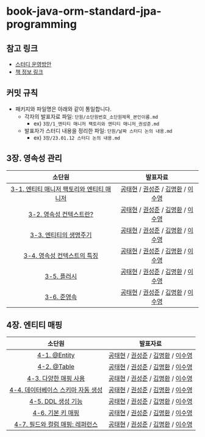 # book-java-orm-standard-jpa-programming
## 참고 링크
- [스터디 운영방안](https://www.notion.so/backend-devcourse/ORM-JPA-6c7b41959d7f411c844bfcb921aa19a1)
- [책 정보 링크](http://www.yes24.com/Product/Goods/19040233)

## 커밋 규칙
- 패키지와 파일명은 아래와 같이 통일합니다.
  - 각자의 발표자료 파일: `단원/소단원번호_소단원제목_본인이름.md`
    - ex) `3장/1_엔티티 매니저 팩토리와 엔티티 매니저_권성준.md`
  - 발표자가 스터디 내용을 정리한 파일: `단원/날짜 스터디 논의 내용.md`
    - ex) `3장/23.01.12 스터디 논의 내용.md`

## 3장. 영속성 관리
| 소단원 | 발표자료
:---: | :---:
[3-1. 엔티티 매니저 팩토리와 엔티티 매니저]() | [공태현]() / [권성준]() / [김명환]() / [이수영]()
[3-2. 영속성 컨텍스트란?]() | [공태현]() / [권성준]() / [김명환]() / [이수영]()
[3-3. 엔티티의 생명주기]() | [공태현]() / [권성준]() / [김명환]() / [이수영]()
[3-4. 영속성 컨텍스트의 특징]() | [공태현]() / [권성준]() / [김명환]() / [이수영]()
[3-5. 플러시]() | [공태현]() / [권성준]() / [김명환]() / [이수영]()
[3-6. 준영속]() | [공태현]() / [권성준]() / [김명환]() / [이수영]()

## 4장. 엔티티 매핑
| 소단원 | 발표자료
:---: | :---:
[4-1. @Entity]() | [공태현]() / [권성준]() / [김명환]() / [이수영]()
[4-2. @Table]() | [공태현]() / [권성준]() / [김명환]() / [이수영]()
[4-3. 다양한 매핑 사용]() | [공태현]() / [권성준]() / [김명환]() / [이수영]()
[4-4. 데이터베이스 스키마 자동 생성]() | [공태현]() / [권성준]() / [김명환]() / [이수영]()
[4-5. DDL 생성 기능]() | [공태현]() / [권성준]() / [김명환]() / [이수영]()
[4-6. 기본 키 매핑]() | [공태현]() / [권성준]() / [김명환]() / [이수영]()
[4-7. 필드와 컬럼 매핑: 레퍼런스]() | [공태현]() / [권성준]() / [김명환]() / [이수영]()
